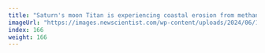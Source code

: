 ```yaml
---
title: "Saturn's moon Titan is experiencing coastal erosion from methane seas"
imageUrl: "https://images.newscientist.com/wp-content/uploads/2024/06/19171927/SEI_209458668.jpg?width=788"
index: 166
weight: 166
---
```

